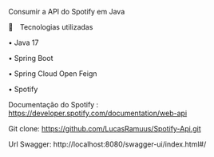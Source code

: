 Consumir a API do Spotify em Java 

🚀 Tecnologias utilizadas 

• Java 17

• Spring Boot

• Spring Cloud Open Feign

• Spotify

Documentação do Spotify : https://developer.spotify.com/documentation/web-api

Git clone: https://github.com/LucasRamuus/Spotify-Api.git

Url Swagger: http://localhost:8080/swagger-ui/index.html#/


